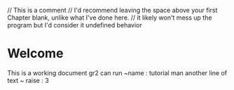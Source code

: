 // This is a comment
// I'd recommend leaving the space above your first Chapter blank, unlike what I've done here.
// it likely won't mess up the program but I'd consider it undefined behavior

# Welcome
This is a working document gr2 can run
	~name : tutorial man
another line of text
	~ raise : 3

